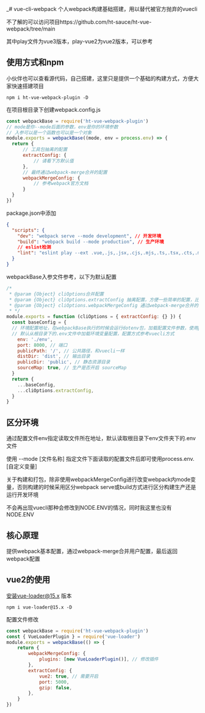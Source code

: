 _# vue-cli-webpack
个人webpack构建基础搭建，用以替代被官方抛弃的vuecli

不了解的可以访问项目https://github.com/ht-sauce/ht-vue-webpack/tree/main

其中play文件为vue3版本，play-vue2为vue2版本，可以参考
## 使用方式和npm
小伙伴也可以查看源代码，自己搭建，这里只是提供一个基础的构建方式，方便大家快速搭建项目
```shell
npm i ht-vue-webpack-plugin -D
```
在项目根目录下创建webpack.config.js
```javascript
const webpackBase = require('ht-vue-webpack-plugin')
// mode是你--mode后面的参数，env是你的环境参数
// 入参可以是一个函数也可以是一个对象
module.exports = webpackBase((mode, env = process.env) => {
  return {
      // 工具包抽离的配置
      extractConfig: {
          // 请看下方默认值
      },
      // 最终通过webpack-merge合并的配置
      webpackMergeConfig: {
          // 参考webpack官方文档
      }
  }
})
```
package.json中添加
```json
{
  "scripts": {
    "dev": "webpack serve --mode development", // 开发环境
    "build": "webpack build --mode production", // 生产环境
    // eslint检测
    "lint": "eslint play --ext .vue,.js,.jsx,.cjs,.mjs,.ts,.tsx,.cts,.mts --fix --ignore-path .gitignore"
  }
}
```
webpackBase入参文件参考，以下为默认配置
```javascript  
/*
 * @param {Object} cliOptions合并配置
 * @param {Object} cliOptions.extractConfig 抽离配置，方便一些简单的配置，比如publicPath的配置，不然webpack的配置太繁琐了
 * @param {Object} cliOptions.webpackMergeConfig 通过webpack-merge合并的配置，会覆盖extractConfig传入的数据
 * */
module.exports = function (cliOptions = { extractConfig: {} }) {
  const baseConfig = {
  // 环境配置地址，在webpackBase执行的时候会运行dotenv包，加载配置文件参数，使用process.env.{你的参数}
  // 默认从根目录下的.env文件中加载环境变量配置，配置方式参考vuecli方式
    env: './env',
    port: 8000, // 端口
    publicPath: '/', // 公共路径，和vuecli一样
    distDir: 'dist', // 输出目录
    publicDir: 'public', // 静态资源目录
    sourceMap: true, // 生产是否开启 sourceMap
  }
  return {
    ...baseConfig,
    ...cliOptions.extractConfig,
  }
}
```
## 区分环境
通过配置文件env指定读取文件所在地址，默认读取根目录下env文件夹下的.env文件

使用 --mode [文件名称] 指定文件下面读取的配置文件后即可使用process.env.[自定义变量]

关于构建和打包，除非使用webpackMergeConfig进行改变webpack内mode变量，否则构建的时候采用区分webpack serve或build方式进行区分构建生产还是运行开发环境

不会再出现vuecli那种会修改到NODE.ENV的情况，同时我这里也没有NODE.ENV
## 核心原理
提供webpack基本配置，通过webpack-merge合并用户配置，最后返回webpack配置
## vue2的使用
安装vue-loader@15.x 版本
```shell
npm i vue-loader@15.x -D
```
配置文件修改
```javascript
const webpackBase = require('ht-vue-webpack-plugin')
const { VueLoaderPlugin } = require('vue-loader')
module.exports = webpackBase(() => {
    return {
        webpackMergeConfig: {
            plugins: [new VueLoaderPlugin()], // 修改插件
        },
        extractConfig: {
            vue2: true, // 需要开启
            port: 5000,
            gzip: false,
        },
    }
})
```


